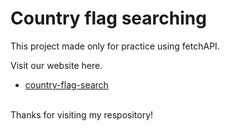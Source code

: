 # Country flag searching

This project made only for practice using fetchAPI.


Visit our website here.
- [country-flag-search](https://nakornkitk.github.io/country-flag-search/)


<br>
Thanks for visiting my respository!